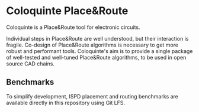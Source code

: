 
# Coloquinte Place&Route

Coloquinte is a Place&Route tool for electronic circuits.

Individual steps in Place&Route are well understood, but their interaction is fragile.
Co-design of Place&Route algorithms is necessary to get more robust and performant tools.
Coloquinte's aim is to provide a single package of well-tested and well-tuned Place&Route algorithms, to be used in open source CAD chains.

## Benchmarks

To simplify development, ISPD placement and routing benchmarks are available directly in this repository using Git LFS.
